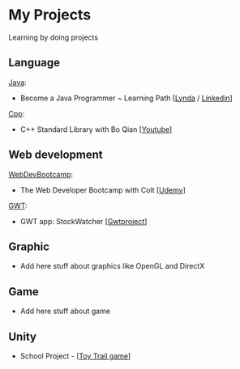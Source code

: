 My Projects
===========

Learning by doing projects

## Language

[Java](https://github.com/developersCradle/MyProjects/tree/master/Java):
* Become a Java Programmer ~ Learning Path [[Lynda](https://www.lynda.com/learning-paths/Developer/become-a-java-programmer) / [Linkedin](https://www.linkedin.com/learning/paths/become-a-java-programmer)]


[Cpp](https://github.com/developersCradle/MyProjects/tree/master/Cpp):

* C++ Standard Library with Bo Qian [[Youtube](https://www.youtube.com/watch?v=Vc1RyqWFbiA&list=PL5jc9xFGsL8G3y3ywuFSvOuNm3GjBwdkb)]

## Web development
[WebDevBootcamp](https://github.com/developersCradle/MyProjects/tree/master/WebDevBootcamp/):

* The Web Developer Bootcamp with Colt [[Udemy](https://www.udemy.com/the-web-developer-bootcamp/)]

[GWT](#):

* GWT app: StockWatcher [[Gwtproject](http://www.gwtproject.org/doc/latest/tutorial/gettingstarted.html)]

## Graphic
* Add here stuff about graphics like OpenGL and DirectX

## Game

* Add here stuff about game

## Unity

* School Project - [[Toy Trail game](https://github.com/developersCradle/MyProjects/tree/master/schoolProject%20Toy%20Trail)]




